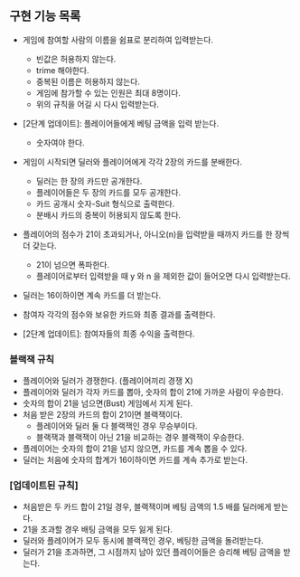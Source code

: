## 구현 기능 목록

- 게임에 참여할 사람의 이름을 쉼표로 분리하여 입력받는다.
  - 빈값은 허용하지 않는다.
  - trime 해야한다.
  - 중복된 이름은 허용하지 않는다.
  - 게임에 참가할 수 있는 인원은 최대 8명이다.
  - 위의 규칙을 어길 시 다시 입력받는다.


- [2단계 업데이트]: 플레이어들에게 베팅 금액을 입력 받는다.
  - 숫자여야 한다.


- 게임이 시작되면 딜러와 플레이어에게 각각 2장의 카드를 분배한다.
  - 딜러는 한 장의 카드만 공개한다.
  - 플레이어들은 두 장의 카드를 모두 공개한다.
  - 카드 공개시 숫자-Suit 형식으로 출력한다.
  - 분배시 카드의 중복이 허용되지 않도록 한다.


- 플레이어의 점수가 21이 초과되거나, 아니오(n)을 입력받을 때까지 카드를 한 장씩 더 갖는다.
  - 21이 넘으면 폭파한다.
  - 플레이어로부터 입력받을 때 y 와 n 을 제외한 값이 들어오면 다시 입력받는다.


- 딜러는 16이하이면 계속 카드를 더 받는다.


- 참여자 각각의 점수와 보유한 카드와 최종 결과를 출력한다.


- [2단계 업데이트]: 참여자들의 최종 수익을 출력한다.



### 블랙잭 규칙
- 플레이어와 딜러가 경쟁한다. (플레이어끼리 경쟁 X)
- 플레이어와 딜러가 각자 카드를 뽑아, 숫자의 합이 21에 가까운 사람이 우승한다.
- 숫자의 합이 21을 넘으면(Bust) 게임에서 지게 된다.
- 처음 받은 2장의 카드의 합이 21이면 블랙잭이다. 
  - 플레이어와 딜러 둘 다 블랙잭인 경우 무승부이다.
  - 블랙잭과 블랙잭이 아닌 21을 비교하는 경우 블랙잭이 우승한다.
- 플레이어는 숫자의 합이 21을 넘지 않으면, 카드를 계속 뽑을 수 있다.
- 딜러는 처음에 숫자의 합계가 16이하이면 카드를 계속 추가로 받는다.


### [업데이트된 규칙]
- 처음받은 두 카드 합이 21일 경우, 블랙잭이며 베팅 금액의 1.5 배를 딜러에게 받는다. 
- 21을 초과할 경우 배팅 금액을 모두 잃게 된다.
- 딜러와 플레이어가 모두 동시에 블랙잭인 경우, 베팅한 금액을 돌려받는다.
- 딜러가 21을 초과하면, 그 시점까지 남아 있던 플레이어들은 승리해 베팅 금액을 받는다.
